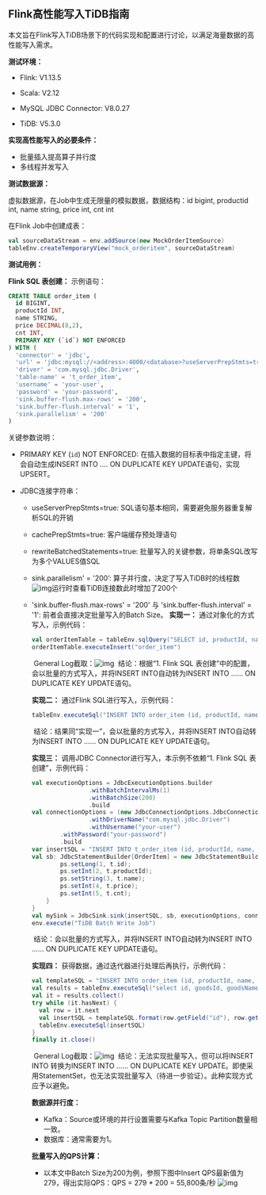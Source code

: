 ## Flink高性能写入TiDB指南


本文旨在Flink写入TiDB场景下的代码实现和配置进行讨论，以满足海量数据的高性能写入需求。

**测试环境：**

- Flink: V1.13.5

- Scala: V2.12

- MySQL JDBC Connector: V8.0.27

- TiDB: V5.3.0


**实现高性能写入的必要条件：**

- 批量插入提高算子并行度
- 多线程并发写入

**测试数据源：**

虚拟数据源，在Job中生成无限量的模拟数据，数据结构：id bigint, productid int, name string, price int, cnt int

在Flink Job中创建成表：

```scala
val sourceDataStream = env.addSource(new MockOrderItemSource)
tableEnv.createTemporaryView("mock_orderitem", sourceDataStream)
```

**测试用例：**

**Flink SQL 表创建：**
示例语句：

```sql
CREATE TABLE order_item (
  id BIGINT,
  productId INT,
  name STRING,
  price DECIMAL(8,2),
  cnt INT, 
  PRIMARY KEY (`id`) NOT ENFORCED
) WITH (
  'connector' = 'jdbc',
  'url' = 'jdbc:mysql://<address>:4000/<database>?useServerPrepStmts=true&cachePrepStmts=true&rewriteBatchedStatements=true', 
  'driver' = 'com.mysql.jdbc.Driver',  
  'table-name' = 't_order_item',  
  'username' = 'your-user',  
  'password' = 'your-password',  
  'sink.buffer-flush.max-rows' = '200',  
  'sink.buffer-flush.interval' = '1',  
  'sink.parallelism' = '200'
)
```

关键参数说明：

- PRIMARY KEY (`id`) NOT ENFORCED: 在插入数据的目标表中指定主键，将会自动生成INSERT INTO …. ON DUPLICATE KEY UPDATE语句，实现UPSERT。

- JDBC连接字符串：
  - useServerPrepStmts=true: SQL语句基本相同，需要避免服务器重复解析SQL的开销
  
  - cachePrepStmts=true: 客户端缓存预处理语句
  
  - rewriteBatchedStatements=true: 批量写入的关键参数，将单条SQL改写为多个VALUES值SQL

  - sink.parallelism' = '200’: 算子并行度，决定了写入TiDB时的线程数![img](https://lh3.googleusercontent.com/Ya4OODl_de2I_L7ymU1jA4njDOnlP0hCdU6VAH000pBVVD6rz6tDfp08Mz_c2CKsI_zL_xNL45kTRMh7S1JDyx8G5mJJceV82RYn1iYkdkN6GwM8hfUV6BNtnUMRGYaHmk0R_J-d)运行时查看TiDB连接数此时增加了200个
  
  - 'sink.buffer-flush.max-rows' = '200' 与 'sink.buffer-flush.interval' = '1': 前者会直接决定批量写入的Batch Size。
    **实现一：** 通过对象化的方式写入，示例代码：  

    ```scala
    val orderItemTable = tableEnv.sqlQuery("SELECT id, productId, name, price, cnt FROM mock_orderitem")  
    orderItemTable.executeInsert("order_item")
    ```
  
    ​	General Log截取：![img](https://lh4.googleusercontent.com/Ba3bb5A75fWRiMer8u_5JT3Rgu6FWjawO4kw7cTXnK4HhMo__DI8ruThOH6jnAAmUUb2B6a0EZduTqCK7hbCM6wiiTOM93UvdLiW6j-oUUU1NfF8ky9mo9wtkHyXI-DPDA-N8W-l)
    ​	结论：根据“1. Flink SQL 表创建”中的配置，会以批量的方式写入，并将INSERT INTO自动转为INSERT INTO …… ON DUPLICATE KEY UPDATE语句。
  
    
  
    **实现二：** 通过Flink SQL进行写入，示例代码：  
  
    ```scala
    tableEnv.executeSql("INSERT INTO order_item (id, productId, name, price, cnt) select id, productId, name, price, cnt FROM mock_orderitem")
    ```
  
    ​	结论：结果同“实现一”，会以批量的方式写入，并将INSERT INTO自动转为INSERT INTO …… ON DUPLICATE KEY UPDATE语句。
  
    
  
    **实现三：** 调用JDBC Connector进行写入，本示例不依赖“1. Flink SQL 表创建”，示例代码：  
  
    ```scala
    val executionOptions = JdbcExecutionOptions.builder
    				.withBatchIntervalMs(1)
    				.withBatchSize(200)
    				.build
    val connectionOptions = (new JdbcConnectionOptions.JdbcConnectionOptionsBuilder)  						.withUrl("jdbc:mysql://<address>:4000/<database>?useServerPrepStmts=true&cachePrepStmts=true&rewriteBatchedStatements=true")  
    				.withDriverName("com.mysql.jdbc.Driver")
    				.withUsername("your-user")
            .withPassword("your-password")
            .build  
    var insertSQL = "INSERT INTO t_order_item (id, productId, name, price, cnt) values (?, ?, ?, ?, ?) ON DUPLICATE KEY UPDATE id=values(id)"  
    val sb: JdbcStatementBuilder[OrderItem] = new JdbcStatementBuilder[OrderItem] {    override def accept(ps: PreparedStatement, t: OrderItem): Unit = {     
      		ps.setLong(1, t.id);     
      		ps.setInt(2, t.productId);
      		ps.setString(3, t.name);
      		ps.setInt(4, t.price);
      		ps.setInt(5, t.cnt);    
    	}   
    }  
    val mySink = JdbcSink.sink(insertSQL, sb, executionOptions, connectionOptions)  sourceDataStream.addSink(mySink).setParallelism(200)  
    env.execute("TiDB Batch Write Job")
    ```
  
    ​	结论：会以批量的方式写入，并将INSERT INTO自动转为INSERT INTO …… ON DUPLICATE KEY UPDATE语句。
  
    
  
    **实现四：** 获得数据，通过迭代器进行处理后再执行，示例代码：  
  
    ```scala
    val templateSQL = "INSERT INTO order_item (id, productId, name, price, cnt) values (%d, %d, '%s', %d, %d)"  
    val results = tableEnv.executeSql("select id, goodsId, goodsName, goodsPrice, goodsCnt from mock_orderitem")  
    val it = results.collect()  
    try while (it.hasNext) {   
      val row = it.next   
      val insertSQL = templateSQL.format(row.getField("id"), row.getField("productId"), row.getField("name"), row.getField("price"), row.getField("cnt")) 
      tableEnv.executeSql(insertSQL)  
    }  
    finally it.close()
    ```
  
    ​	General Log截取：![img](https://lh6.googleusercontent.com/9N396uwpoQyc5nU8C4yfhmzZa_NkLcUTxdoy1hpfaBgBV-rQ-5Bt3RSRUMIwA7U6Qacb-5rzStaFjwJ7tLT-aN65b-MBm8pRttzF06Gkbe0t7_4WXwXrDosjGuOr3ssOtr3lSeEN)
    ​	结论：无法实现批量写入，但可以将INSERT INTO 转换为INSERT INTO …… ON DUPLICATE KEY UPDATE。即使采用StatementSet，也无法实现批量写入（待进一步验证）。此种实现方式应予以避免。
  
    
  
    **数据源并行度：**
  
    - Kafka：Source或环境的并行设置需要与Kafka Topic Partition数量相一致。
    - 数据库：通常需要为1。
  
    
  
    **批量写入的QPS计算：**
  
    - 以本文中Batch Size为200为例，参照下图中Insert QPS最新值为279，得出实际QPS：QPS = 279 * 200 = 55,800条/秒
      ![img](https://lh5.googleusercontent.com/SaUy4rS0tlKjkODq6jEL-RzqvbC_UCTmbqSp7Dvj_gqWCyEdJWohPBRG-IgwrI1FBMgsFjNpyM3f1xMKMZz9d4i09ymEVHsLNuiMoiiLoa8A5O07RNbxskuieq4AwEXYR-wC9UWI)
